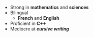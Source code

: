 - Strong in **mathematics** and **sciences**
- Bilingual
  - **French** and **English**
- Proficient in **C++**
- Mediocre at *__cursive writing__*
